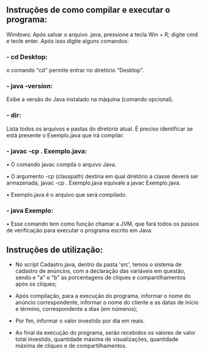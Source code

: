 ## Instruções de como compilar e executar o programa:

Windows: Após salvar o arquivo .java, pressione a tecla Win + R; digite cmd e tecle enter. Após isso digite alguns comandos:
### - cd Desktop:
o comando "cd" permite entrar no diretório "Desktop".


### - java -version:
Exibe a versão do Java instalado na máquina (comando opcional).


### - dir:
Lista todos os arquivos e pastas do diretório atual. É preciso identificar se está presente o Exemplo.java que irá compilar.


### - javac -cp . Exemplo.java:

•	O comando javac compila o arquivo Java.

•	O argumento -cp (classpath) destina em qual diretório a classe deverá ser armazenada, javac -cp . Exemplo.java equivale a javac Exemplo.java.

•	Exemplo.java é o arquivo que será compilado.

### - java Exemplo:

•	Esse comando tem como função chamar a JVM, que fará todos os passos de verificação para executar o programa escrito em Java.



## Instruções de utilização:

- No script Cadastro.java, dentro da pasta 'src', temos o sistema de cadastro de anúncios, com a declaração das variáveis em questão, sendo e "a" e "b" as porcentagens de cliques e compartilhamentos após os cliques;

- Após compilação, para a execução do programa, informar o nome do anúncio correspondente, informar o nome do cliente e as datas de início e término, correspondente a dias (em números);

- Por fim, informar o valor investido por dia em reais.

- Ao final da execução do programa, serão recebidos os valores de valor total investido, quantidade máxima de visualizações, quantidade máxima de cliques e de compartilhamentos.
